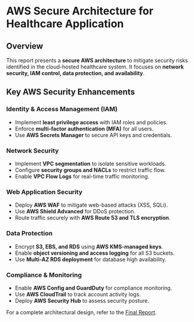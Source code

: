 # AWS Secure Architecture for Healthcare Application

## Overview
This report presents a **secure AWS architecture** to mitigate security risks identified in the cloud-hosted healthcare system. It focuses on **network security, IAM control, data protection, and availability**.

## Key AWS Security Enhancements
### **Identity & Access Management (IAM)**
- Implement **least privilege access** with IAM roles and policies.
- Enforce **multi-factor authentication (MFA)** for all users.
- Use **AWS Secrets Manager** to secure API keys and credentials.

### **Network Security**
- Implement **VPC segmentation** to isolate sensitive workloads.
- Configure **security groups and NACLs** to restrict traffic flow.
- Enable **VPC Flow Logs** for real-time traffic monitoring.

### **Web Application Security**
- Deploy **AWS WAF** to mitigate web-based attacks (XSS, SQLi).
- Use **AWS Shield Advanced** for DDoS protection.
- Route traffic securely with **AWS Route 53 and TLS encryption**.

### **Data Protection**
- Encrypt **S3, EBS, and RDS** using **AWS KMS-managed keys**.
- Enable **object versioning and access logging** for all S3 buckets.
- Use **Multi-AZ RDS deployment** for database high availability.

### **Compliance & Monitoring**
- Enable **AWS Config and GuardDuty** for compliance monitoring.
- Use **AWS CloudTrail** to track account activity logs.
- Deploy **AWS Security Hub** to assess security posture.

For a complete architectural design, refer to the [Final Report](Final_Report.pdf).
